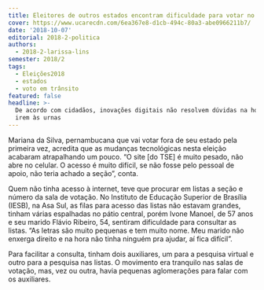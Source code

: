 ```yaml
---
title: Eleitores de outros estados encontram dificuldade para votar no DF
cover: https://www.ucarecdn.com/6ea367e8-d1cb-494c-80a3-abe0966211b7/
date: '2018-10-07'
editorial: 2018-2-politica
authors:
  - 2018-2-larissa-lins
semester: 2018/2
tags:
  - Eleições2018
  - estados
  - voto em trânsito
featured: false
headline: >-
  De acordo com cidadãos, inovações digitais não resolvem dúvidas na hora de
  irem às urnas
---
```

Mariana da Silva, pernambucana que vai votar fora de seu estado pela primeira vez, acredita que as mudanças tecnológicas nesta eleição acabaram atrapalhando um pouco. “O site \[do TSE] é muito pesado, não abre no celular. O acesso é muito difícil, se não fosse pelo pessoal de apoio, não teria achado a seção”, conta.

Quem não tinha acesso à internet, teve que procurar em listas a seção e número da sala de votação. No Instituto de Educação Superior de Brasília (IESB), na Asa Sul, as filas para acesso das listas não estavam grandes, tinham várias espalhadas no pátio central, porém Ivone Manoel, de 57 anos e seu marido Flávio Ribeiro, 54, sentiram dificuldade para consultar as listas. “As letras são muito pequenas e tem muito nome. Meu marido não enxerga direito e na hora não tinha ninguém pra ajudar, aí fica difícil”.

Para facilitar a consulta, tinham dois auxiliares, um para a pesquisa virtual e outro para a pesquisa nas listas. O movimento era tranquilo nas salas de votação, mas, vez ou outra, havia pequenas aglomerações para falar com os auxiliares.
